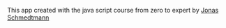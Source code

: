 <p>This app created with the java script course from zero to expert by <a
          class="twitter-link"
          target="_blank"
          href="https://twitter.com/jonasschmedtman"
          > Jonas Schmedtmann </a
        >
      </p>
